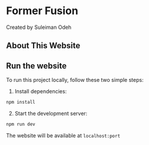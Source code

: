 # Former Fusion

Created by Suleiman Odeh

## About This Website



## Run the website

To run this project locally, follow these two simple steps:

1. Install dependencies:
```sh
npm install
```

2. Start the development server:
```sh
npm run dev
```

The website will be available at `localhost:port`
